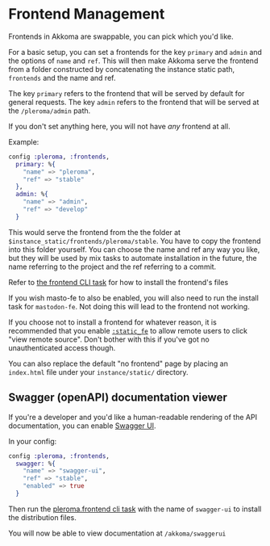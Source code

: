 # Frontend Management

Frontends in Akkoma are swappable, you can pick which you'd like.

For a basic setup, you can set a frontends for the key `primary` and `admin` and the options of `name` and `ref`. This will then make Akkoma serve the frontend from a folder constructed by concatenating the instance static path, `frontends` and the name and ref.

The key `primary` refers to the frontend that will be served by default for general requests. The key `admin` refers to the frontend that will be served at the `/pleroma/admin` path.

If you don't set anything here, you will not have _any_ frontend at all.

Example:

```elixir
config :pleroma, :frontends,
  primary: %{
    "name" => "pleroma",
    "ref" => "stable"
  },
  admin: %{
    "name" => "admin",
    "ref" => "develop"
  }
```

This would serve the frontend from the the folder at `$instance_static/frontends/pleroma/stable`. You have to copy the frontend into this folder yourself. You can choose the name and ref any way you like, but they will be used by mix tasks to automate installation in the future, the name referring to the project and the ref referring to a commit.

Refer to [the frontend CLI task](../../administration/CLI_tasks/frontend) for how to install the frontend's files

If you wish masto-fe to also be enabled, you will also need to run the install task for `mastodon-fe`. Not doing this will lead to the frontend not working.

If you choose not to install a frontend for whatever reason, it is recommended that you enable [`:static_fe`](#static_fe) to allow remote users to click "view remote source". Don't bother with this if you've got no unauthenticated access though.

You can also replace the default "no frontend" page by placing an `index.html` file under your `instance/static/` directory.

## Swagger (openAPI) documentation viewer

If you're a developer and you'd like a human-readable rendering of the
API documentation, you can enable [Swagger UI](https://github.com/swagger-api/swagger-ui).

In your config:

```elixir
config :pleroma, :frontends,
  swagger: %{
    "name" => "swagger-ui",
    "ref" => "stable",
    "enabled" => true
  }
```

Then run the [pleroma.frontend cli task](../../administration/CLI_tasks/frontend) with the name of `swagger-ui` to install the distribution files.

You will now be able to view documentation at `/akkoma/swaggerui`
